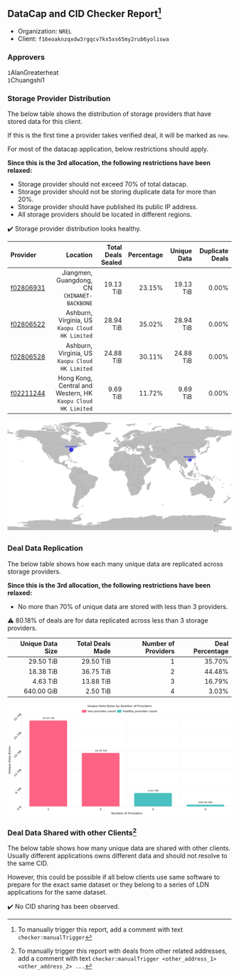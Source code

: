 ## DataCap and CID Checker Report[^1]
 - Organization: `NREL`
 - Client: `f16eoaknzqxdw3rgqcv7kx5xs65my2rub6yoliswa`
### Approvers
`1`AlanGreaterheat<br/>`1`Chuangshi1

### Storage Provider Distribution
The below table shows the distribution of storage providers that have stored data for this client.

If this is the first time a provider takes verified deal, it will be marked as `new`.

For most of the datacap application, below restrictions should apply.

**Since this is the 3rd allocation, the following restrictions have been relaxed:**
 - Storage provider should not exceed 70% of total datacap.
 - Storage provider should not be storing duplicate data for more than 20%.
 - Storage provider should have published its public IP address.
 - All storage providers should be located in different regions.

✔️ Storage provider distribution looks healthy.

| Provider                                              |                                                        Location | Total Deals Sealed | Percentage | Unique Data | Duplicate Deals |
| :---------------------------------------------------- | --------------------------------------------------------------: | -----------------: | ---------: | ----------: | --------------: |
| [f02806931](https://filfox.info/en/address/f02806931) |                 Jiangmen, Guangdong, CN<br/>`CHINANET-BACKBONE` |          19.13 TiB |     23.15% |   19.13 TiB |           0.00% |
| [f02806522](https://filfox.info/en/address/f02806522) |              Ashburn, Virginia, US<br/>`Kaopu Cloud HK Limited` |          28.94 TiB |     35.02% |   28.94 TiB |           0.00% |
| [f02806528](https://filfox.info/en/address/f02806528) |              Ashburn, Virginia, US<br/>`Kaopu Cloud HK Limited` |          24.88 TiB |     30.11% |   24.88 TiB |           0.00% |
| [f02211244](https://filfox.info/en/address/f02211244) | Hong Kong, Central and Western, HK<br/>`Kaopu Cloud HK Limited` |           9.69 TiB |     11.72% |    9.69 TiB |           0.00% |

<img src="https://raw.githubusercontent.com/data-preservation-programs/filplus-checker-assets/main/filecoin-project/filecoin-plus-large-datasets/issues/2117/1696909820841.png"/>

### Deal Data Replication
The below table shows how each many unique data are replicated across storage providers.


**Since this is the 3rd allocation, the following restrictions have been relaxed:**
- No more than 70% of unique data are stored with less than 3 providers.

⚠️ 80.18% of deals are for data replicated across less than 3 storage providers.

| Unique Data Size | Total Deals Made | Number of Providers | Deal Percentage |
| ---------------: | ---------------: | ------------------: | --------------: |
|        29.50 TiB |        29.50 TiB |                   1 |          35.70% |
|        18.38 TiB |        36.75 TiB |                   2 |          44.48% |
|         4.63 TiB |        13.88 TiB |                   3 |          16.79% |
|       640.00 GiB |         2.50 TiB |                   4 |           3.03% |

<img src="https://raw.githubusercontent.com/data-preservation-programs/filplus-checker-assets/main/filecoin-project/filecoin-plus-large-datasets/issues/2117/1696909821922.png"/>

### Deal Data Shared with other Clients[^3]
The below table shows how many unique data are shared with other clients.
Usually different applications owns different data and should not resolve to the same CID.

However, this could be possible if all below clients use same software to prepare for the exact same dataset or they belong to a series of LDN applications for the same dataset.

✔️ No CID sharing has been observed.

[^1]: To manually trigger this report, add a comment with text `checker:manualTrigger`

[^2]: Deals from those addresses are combined into this report as they are specified with `checker:manualTrigger`

[^3]: To manually trigger this report with deals from other related addresses, add a comment with text `checker:manualTrigger <other_address_1> <other_address_2> ...`
